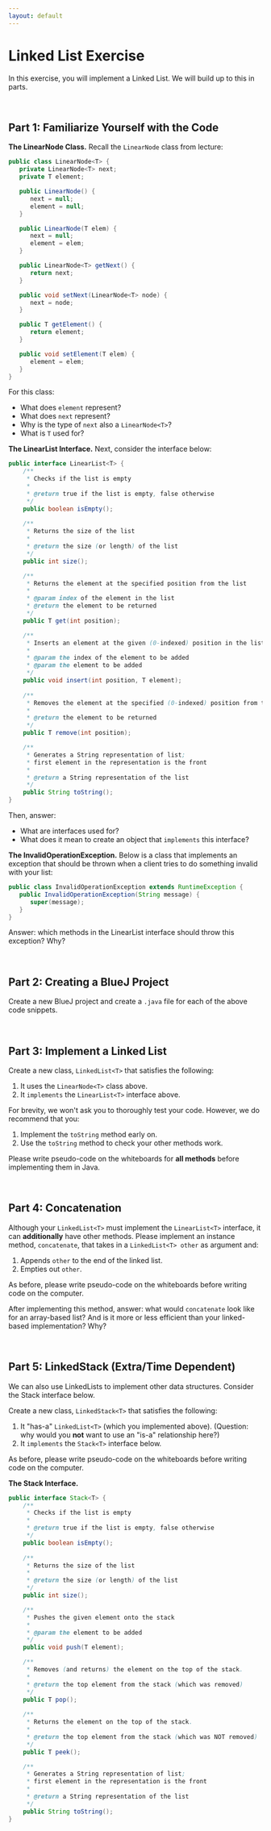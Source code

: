 ```yaml
---
layout: default
---
```



# Linked List Exercise

In this exercise, you will implement a Linked List. We will build up to this in parts. 


<br/>

## Part 1: Familiarize Yourself with the Code

**The LinearNode Class.** Recall the `LinearNode` class from lecture:

```java
public class LinearNode<T> {
   private LinearNode<T> next;
   private T element;

   public LinearNode() {
      next = null;
      element = null;
   }

   public LinearNode(T elem) {
      next = null;
      element = elem;
   }

   public LinearNode<T> getNext() {
      return next;
   }

   public void setNext(LinearNode<T> node) {
      next = node;
   }

   public T getElement() {
      return element;
   }

   public void setElement(T elem) {
      element = elem;
   }
}
```

For this class:
* What does `element` represent?
* What does `next` represent?
* Why is the type of `next` also a `LinearNode<T>`?
* What is `T` used for?


**The LinearList Interface.** Next, consider the interface below:

```java
public interface LinearList<T> {
    /**
     * Checks if the list is empty
     * 
     * @return true if the list is empty, false otherwise
     */
    public boolean isEmpty();
    
    /**
     * Returns the size of the list
     * 
     * @return the size (or length) of the list
     */
    public int size();

    /**
     * Returns the element at the specified position from the list
     *
     * @param index of the element in the list
     * @return the element to be returned
     */
    public T get(int position);

    /**
     * Inserts an element at the given (0-indexed) position in the list.
     * 
     * @param the index of the element to be added
     * @param the element to be added
     */
    public void insert(int position, T element);
    
    /**
     * Removes the element at the specified (0-indexed) position from the list
     * 
     * @return the element to be returned
     */
    public T remove(int position);

    /**
     * Generates a String representation of list; 
     * first element in the representation is the front
     * 
     * @return a String representation of the list
     */
    public String toString();
}
```

Then, answer:
* What are interfaces used for?
* What does it mean to create an object that `implements` this interface?

**The InvalidOperationException.** Below is a class that implements an exception that should be thrown
when a client tries to do something invalid with your list:
```java
public class InvalidOperationException extends RuntimeException {
   public InvalidOperationException(String message) {
      super(message);
   }
}
```

Answer: which methods in the LinearList interface should throw this exception? Why?


<br/>

## Part 2: Creating a BlueJ Project

Create a new BlueJ project and create a `.java` file for each of the above code snippets.


<br/>

## Part 3: Implement a Linked List

Create a new class, `LinkedList<T>` that satisfies the following:
1. It uses the `LinearNode<T>` class above.
2. It `implements` the `LinearList<T>` interface above.

For brevity, we won't ask you to thoroughly test your code. However, we do recommend that you:
1. Implement the `toString` method early on.
2. Use the `toString` method to check your other methods work.

Please write pseudo-code on the whiteboards for **all methods** before implementing them in Java.


<br/>

## Part 4: Concatenation

Although your `LinkedList<T>` must implement the `LinearList<T>` interface, it can **additionally** have other methods.
Please implement an instance method, `concatenate`, that takes in a `LinkedList<T> other` as argument and:
1. Appends `other` to the end of the linked list.
2. Empties out `other`.

As before, please write pseudo-code on the whiteboards before writing code on the computer.

After implementing this method, answer: what would `concatenate` look like for an array-based list?
And is it more or less efficient than your linked-based implementation? Why?


<br/>

## Part 5: LinkedStack (Extra/Time Dependent)

We can also use LinkedLists to implement other data structures.  Consider the Stack interface below.

Create a new class, `LinkedStack<T>` that satisfies the following:
1. It "has-a" `LinkedList<T>` (which you implemented above). (Question: why would you **not** want to use an "is-a" relationship here?)
2. It `implements` the `Stack<T>` interface below.

As before, please write pseudo-code on the whiteboards before writing code on the computer.

**The Stack Interface.** 

```java
public interface Stack<T> {
    /**
     * Checks if the list is empty
     * 
     * @return true if the list is empty, false otherwise
     */
    public boolean isEmpty();
    
    /**
     * Returns the size of the list
     * 
     * @return the size (or length) of the list
     */
    public int size();

    /**
     * Pushes the given element onto the stack
     *
     * @param the element to be added
     */
    public void push(T element);

    /**
     * Removes (and returns) the element on the top of the stack.
     * 
     * @return the top element from the stack (which was removed) 
     */
    public T pop();
    
    /**
     * Returns the element on the top of the stack.
     * 
     * @return the top element from the stack (which was NOT removed) 
     */
    public T peek();

    /**
     * Generates a String representation of list; 
     * first element in the representation is the front
     * 
     * @return a String representation of the list
     */
    public String toString();
}
```

<!--

<br/>

## Part 5: Create a Doubly-Linked List Node

1. Extend the `LinearNode<T>` class to create a `DoublyLinearNode<T>` class.
2. In addition to maintaining a reference to the *next* element in the list, this class should also maintain a reference to the element *previous* in the list.
3. Create the necessary getters and setters for this class, following the style of `LinearNode<T>`.


<br/>


## Part 6:  Create a Doubly-Linked List

1. Using your `DoublyLinearNode<T>`, create a new class, `DoublyLinkedList`, that implements `LinearList` interface.
2. Implemenmt *every method* listed in the interface.
3. Add a method, `removeLast`, that removes the last element of the list. You should be able to implement this *without any loops*.

-->
